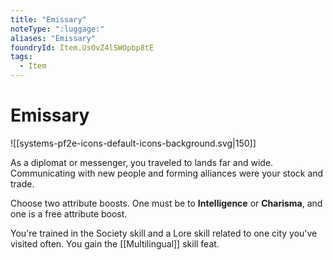 ```yaml
---
title: "Emissary"
noteType: ":luggage:"
aliases: "Emissary"
foundryId: Item.UsOvZ4lSWOpbp8tE
tags:
  - Item
---
```


# Emissary
![[systems-pf2e-icons-default-icons-background.svg|150]]

As a diplomat or messenger, you traveled to lands far and wide. Communicating with new people and forming alliances were your stock and trade.

Choose two attribute boosts. One must be to **Intelligence** or **Charisma**, and one is a free attribute boost.

You're trained in the Society skill and a Lore skill related to one city you've visited often. You gain the [[Multilingual]] skill feat.
